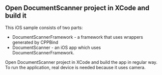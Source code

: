 ## Open DocumentScanner project in XCode and build it

This iOS sample consists of two parts:
- DocumentScannerFramework - a framework that uses wrappers generated by CPPBind
- DocumentScanner - an iOS app which uses DocumentScannerFramework.

Open DocumentScanner project in XCode and build the app in regular way. To run the application, real device is needed because it uses camera.
